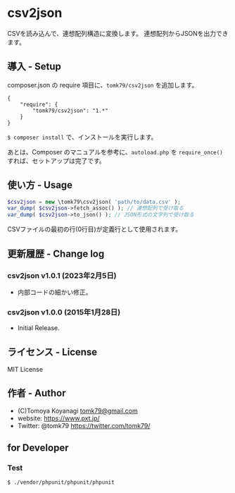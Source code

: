 # csv2json

CSVを読み込んで、連想配列構造に変換します。
連想配列からJSONを出力できます。

## 導入 - Setup

composer.json の require 項目に、`tomk79/csv2json` を追加します。

```
{
    "require": {
        "tomk79/csv2json": "1.*"
    }
}
```
`$ composer install` で、インストールを実行します。

あとは、Composer のマニュアルを参考に、`autoload.php` を `require_once()` すれば、セットアップは完了です。


## 使い方 - Usage

```php
$csv2json = new \tomk79\csv2json( 'path/to/data.csv' );
var_dump( $csv2json->fetch_assoc() ); // 連想配列で受け取る
var_dump( $csv2json->to_json() ); // JSON形式の文字列で受け取る
```

CSVファイルの最初の行(0行目)が定義行として使用されます。


## 更新履歴 - Change log

### csv2json v1.0.1 (2023年2月5日)

- 内部コードの細かい修正。

### csv2json v1.0.0 (2015年1月28日)

- Initial Release.


## ライセンス - License

MIT License


## 作者 - Author

- (C)Tomoya Koyanagi <tomk79@gmail.com>
- website: <https://www.pxt.jp/>
- Twitter: @tomk79 <https://twitter.com/tomk79/>


## for Developer

### Test

```bash
$ ./vendor/phpunit/phpunit/phpunit
```

